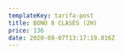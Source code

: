 ```yaml
---
templateKey: tarifa-post
title: BONO 8 CLASES (2H)
price: 136
date: 2020-08-07T13:17:19.816Z
---
```

